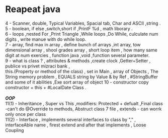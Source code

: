 # Reapeat java 
 4 - Scanner, double, Typical Variables, Spacial tab, Char and ASCII ,string .</br>
 5 - boolean, if else ,switch,short if ,PrintF %d , math liborary . </br>
 6 - loops ,nested For ,Print Triangle ,While loops ,Do While, culculate num digits , write manue with do while loop. </br>
 7 - array, find max in array , define bunch of arrays ,int array, tow dimensional array , shool grades array , short loop item , how many same digit at num exercies , function java ,void ,function several parameter.</br>
 9 -  what is class ? , attributes & methods ,create clock ,Getter+Setter , publice vs privet mizraci bank ,</br>
 this.(Property or method of the class) , set in Main , array of Objects , The String memory problem , EQUALS string by Value & by Ref , #StringBuffer and some of it abilities 
  ,Exe sort array of object 
 10 - constructor copy constructor + this + #LocalDate Class .</br>
  </br>
 ***OOP*** </br>
 11(1) - Inheritance   , Super vs This ,modifiers: Protected + defualt ,Final class -can't do @Override to methods, Abstruct class 7 file , extends - can worrk only once per class </br>
 11(2) - Interface  , implements several interfaces to class by "," , interfaceAble name , firest extend and after that implements , Loose Coupling
 

